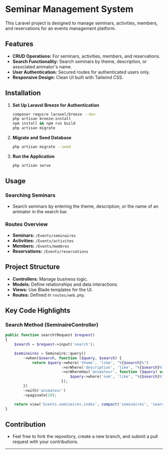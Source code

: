 
# Seminar Management System

This Laravel project is designed to manage seminars, activities, members, and reservations for an events management platform.

## Features
- **CRUD Operations:** For seminars, activities, members, and reservations.
- **Search Functionality:** Search seminars by theme, description, or associated animator's name.
- **User Authentication:** Secured routes for authenticated users only.
- **Responsive Design:** Clean UI built with Tailwind CSS.

## Installation


1. **Set Up Laravel Breeze for Authentication**
   ```bash
   composer require laravel/breeze --dev
   php artisan breeze:install
   npm install && npm run build
   php artisan migrate
   ```

2. **Migrate and Seed Database**
   ```bash
   php artisan migrate --seed
   ```

3. **Run the Application**
   ```bash
   php artisan serve
   ```

## Usage

### Searching Seminars
- Search seminars by entering the theme, description, or the name of an animator in the search bar.

### Routes Overview
- **Seminars:** `/Events/seminaires`
- **Activities:** `/Events/activites`
- **Members:** `/Events/membres`
- **Reservations:** `/Events/reservations`

## Project Structure
- **Controllers:** Manage business logic.
- **Models:** Define relationships and data interactions.
- **Views:** Use Blade templates for the UI.
- **Routes:** Defined in `routes/web.php`.

## Key Code Highlights

### Search Method (SeminaireController)
```php
public function search(Request $request)
{
    $search = $request->input('search'); 

    $seminaires = Seminaire::query()
        ->when($search, function ($query, $search) {
            return $query->where('theme', 'like', "%{$search}%")
                         ->orWhere('description', 'like', "%{$search}%")
                         ->orWhereHas('animateur', function ($query) use ($search) {
                             $query->where('nom', 'like', "%{$search}%");
                         });
        })
        ->with('animateur')
        ->paginate(10);

    return view('Events.seminaires.index', compact('seminaires', 'search'));
}
```

## Contribution
- Feel free to fork the repository, create a new branch, and submit a pull request with your contributions.

---
